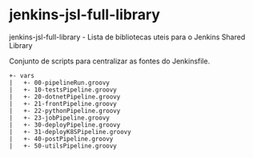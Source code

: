 # jenkins-jsl-full-library
jenkins-jsl-full-library - Lista de bibliotecas uteis para o Jenkins Shared Library

Conjunto de scripts para centralizar as fontes do Jenkinsfile.


```
+- vars
|   +- 00-pipelineRun.groovy
|   +- 10-testsPipeline.groovy
|   +- 20-dotnetPipeline.groovy
|   +- 21-frontPipeline.groovy
|   +- 22-pythonPipeline.groovy
|   +- 23-jobPipeline.groovy
|   +- 30-deployPipeline.groovy
|   +- 31-deployK8SPipeline.groovy
|   +- 40-postPipeline.groovy
|   +- 50-utilsPipeline.groovy
```